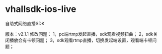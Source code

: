 # vhallsdk-ios-live
自助式网络直播SDK

版本：v2.1.1
修改问题：
   1，pc端rtmp发起直播，sdk观看视频扭曲；
   2，sdk关闭播放会有卡顿问题；
   3，sdk观看rtmp直播，切换发起端设置，观看端卡顿问题；